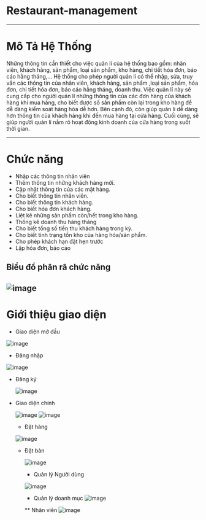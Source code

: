 # Restaurant-management
---
# Mô Tả Hệ Thống
Những thông tin cần thiết cho việc quản lí của hệ thống bao gồm: nhân viên, khách hàng, sản phẩm, loại sản phẩm, kho hàng, chi tiết hóa đơn, báo cáo hằng tháng,...
Hệ thống cho phép người quản lí có thể nhập, sửa, truy vấn các thông tin của nhân viên, khách hàng, sản phẩm ,loại sản phẩm, hóa đơn, chi tiết hóa đơn, báo cáo hằng tháng, doanh thu.
Việc quản lí này sẽ cung cấp cho người quản lí những thông tin của các đơn hàng của khách hàng khi mua hàng, cho biết được số sản phẩm còn lại trong kho hàng để dễ dàng kiểm soát hàng hóa dễ hơn. Bên cạnh đó, còn giúp quản lí dễ dàng hơn thông tin của khách hàng khi đến mua hàng tại cửa hàng. Cuối cùng, sẽ giúp người quản lí nắm rõ hoạt động kinh doanh của cửa hàng trong suốt thời gian.

---
# Chức năng
- Nhập các thông tin nhân viên
- Thêm thông tin những khách hàng mới.
- Cập nhật thông tin của các mặt hàng.
- Cho biết thông tin nhân viên.
- Cho biết thông tin khách hàng.
- Cho biết hóa đơn khách hàng.
- Liệt kê những sản phẩm còn/hết trong kho hàng.
- Thống kê doanh thu hàng tháng
- Cho biết tổng số tiền thu khách hàng trong kỳ.
- Cho biết tình trạng tồn kho của hàng hóa/sản phẩm.
- Cho phép khách hạn đặt hẹn trước
- Lập hóa đơn, báo cáo
## Biểu đồ phân rã chức năng
![image](https://github.com/GrenNMC/Restaurant-management/assets/84801507/5db17789-8968-4255-837a-b166f2c46f01)
---
# Giới thiệu giao diện
* Giao diện mở đầu
  
![image](https://github.com/GrenNMC/Restaurant-management/assets/84801507/5d977e55-0ed7-4697-9fd2-584bab45d11f)

* Đăng nhập
  
![image](https://github.com/GrenNMC/Restaurant-management/assets/84801507/f9cd0ca4-6b25-486c-95cc-c89aadc8e5f1)

* Đăng ký
  
  ![image](https://github.com/GrenNMC/Restaurant-management/assets/84801507/0325d25a-a24b-41f5-b288-0765a73fe649)
  
* Giao diện chính
  
  ![image](https://github.com/GrenNMC/Restaurant-management/assets/84801507/361db191-181a-4dec-b351-08ae34a01619)
  ![image](https://github.com/GrenNMC/Restaurant-management/assets/84801507/1f452162-8f53-4fd6-b304-0aeb9c1a17dc)

  * Đặt hàng

  ![image](https://github.com/GrenNMC/Restaurant-management/assets/84801507/b90f2d57-8c76-43b2-9bff-4fbafa22ab48)

  * Đặt bàn

    ![image](https://github.com/GrenNMC/Restaurant-management/assets/84801507/ee6fda25-04a1-4b00-ab7d-3faac3227330)

    * Quản lý Người dùng

    ![image](https://github.com/GrenNMC/Restaurant-management/assets/84801507/0b2028b2-60e9-4389-a326-efb9170bd6ce)

    * Quản lý doanh mục
    ![image](https://github.com/GrenNMC/Restaurant-management/assets/84801507/296ebe16-ebaf-4b96-a9f7-3c9c8da66e4f)

    ** Nhân viên
    ![image](https://github.com/GrenNMC/Restaurant-management/assets/84801507/090e97e9-7c5f-4ea4-b814-a622b3654efd)

    




    


  

















